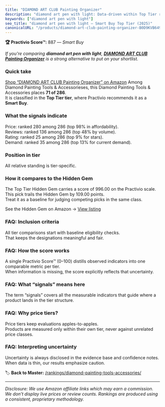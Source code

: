 ```yaml
---
title: "DIAMOND ART CLUB Painting Organizer"
description: "diamond art pen with light: Data-driven within Top Tier ranking using the Practivio Score™. Positioned by quality, value, demand, findability, momentum."
keywords: ["diamond art pen with light"]
seo_title: "diamond art pen with light — Smart Buy Top Tier (2025)"
canonicalURL: "/products/diamond-art-club-painting-organizer-B0D9KVB649/"
---
```


**🏆 Practivio Score™:** 887 — _Smart Buy_


*If you're comparing **diamond art pen with light**, **[DIAMOND ART CLUB Painting Organizer](https://www.amazon.com/dp/B0D9KVB649?tag=practivio-20)** is a strong alternative to put on your shortlist.*
### Quick take
[Shop “DIAMOND ART CLUB Painting Organizer” on Amazon](https://www.amazon.com/dp/B0D9KVB649?tag=practivio-20)
Among Diamond Painting Tools & Accessorieses, this Diamond Painting Tools & Accessories places **71 of 286**.  
It is classified in the **Top Tier tier**, where Practivio recommends it as a **Smart Buy**.

### What the signals indicate
Price: ranked 280 among 286 (top 98% in affordability).  
Reviews: ranked 136 among 286 (top 48% by volume).  
Rating: ranked 25 among 286 (top 9% for stars).  
Demand: ranked 35 among 286 (top 13% for current demand).

### Position in tier
All relative standing is tier-specific.

### How it compares to the Hidden Gem
The Top Tier Hidden Gem carries a score of 996.00 on the Practivio scale.  
This pick trails the Hidden Gem by 109.00 points.  
Treat it as a baseline for judging competing picks in the same class.  

See the Hidden Gem on Amazon → [View listing](https://www.amazon.com/dp/B09CKQY6GN?tag=practivio-20)

### FAQ: Inclusion criteria
All tier comparisons start with baseline eligibility checks.  
That keeps the designations meaningful and fair.

### FAQ: How the score works
A single Practivio Score™ (0–100) distills observed indicators into one comparable metric per tier.  
When information is missing, the score explicitly reflects that uncertainty.

### FAQ: What “signals” means here
The term “signals” covers all the measurable indicators that guide where a product lands in the tier structure.

### FAQ: Why price tiers?
Price tiers keep evaluations apples-to-apples.  
Products are measured only within their own tier, never against unrelated price classes.

### FAQ: Interpreting uncertainty
Uncertainty is always disclosed in the evidence base and confidence notes.  
When data is thin, our results emphasize caution.


🏷️ **Back to Master:** [/rankings/diamond-painting-tools-accessories/](/rankings/diamond-painting-tools-accessories/)

---
_Disclosure: We use Amazon affiliate links which may earn a commission. We don’t display live prices or review counts. Rankings are produced using a consistent, proprietary methodology._
